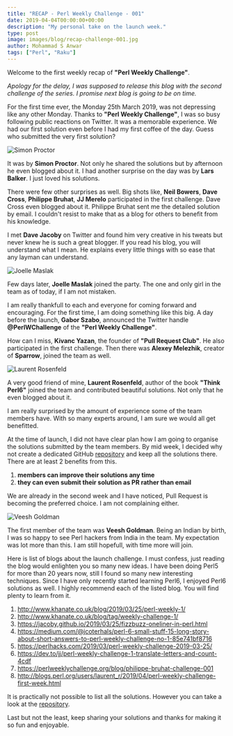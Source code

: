```yaml
---
title: "RECAP - Perl Weekly Challenge - 001"
date: 2019-04-04T00:00:00+00:00
description: "My personal take on the launch week."
type: post
image: images/blog/recap-challenge-001.jpg
author: Mohammad S Anwar
tags: ["Perl", "Raku"]
---
```

Welcome to the first weekly recap of **"Perl Weekly Challenge"**.

*Apology for the delay, I was supposed to release this blog with the second challenge of the series. I promise next blog is going to be on time.*

For the first time ever, the Monday 25th March 2019, was not depressing like any other Monday. Thanks to **"Perl Weekly Challenge"**, I was so busy following public reactions on Twitter. It was a memorable experience. We had our first solution even before I had my first coffee of the day. Guess who submitted the very first solution?

![Simon Proctor](/images/team/simon_proctor.jpg "Simon Proctor")

It was by **Simon Proctor**. Not only he shared the solutions but by afternoon he even blogged about it. I had another surprise on the day was by **Lars Balker**. I just loved his solutions.

There were few other surprises as well. Big shots like, **Neil Bowers**, **Dave Cross**, **Philippe Bruhat**, **JJ Merelo** participated in the first challenge. Dave Cross even blogged about it. Philippe Bruhat sent me the detailed solution by email. I couldn't resist to make that as a blog for others to benefit from his knowledge.

I met **Dave Jacoby** on Twitter and found him very creative in his tweats but never knew he is such a great blogger. If you read his blog, you will understand what I mean. He explains every little things with so ease that any layman can understand.

![Joelle Maslak](/images/team/joelle_maslak.jpg)

Few days later, **Joelle Maslak** joined the party. The one and only girl in the team as of today, if I am not mistaken.

I am really thankfull to each and everyone for coming forward and encouraging. For the first time, I am doing something like this big. A day before the launch, **Gabor Szabo**, announced the Twitter handle **@PerlWChallenge** of the **"Perl Weekly Challenge"**.

How can I miss, **Kivanc Yazan**, the founder of **"Pull Request Club"**. He also participated in the first challenge. Then there was **Alexey Melezhik**, creator of **Sparrow**, joined the team as well.

![Laurent Rosenfeld](/images/team/laurent_rosenfeld.jpg)

A very good friend of mine, **Laurent Rosenfeld**, author of the book **"Think Perl6"** joined the team and contributed beautiful solutions. Not only that he even blogged about it.

I am really surprised by the amount of experience some of the team members have. With so many experts around, I am sure we would all get benefitted.

At the time of launch, I did not have clear plan how I am going to organise the solutions submitted by the team members. By mid week, I decided why not create a dedicated GitHub [repository](https://github.com/manwar/perlweeklychallenge-club) and keep all the solutions there. There are at least 2 benefits from this.

1. **members can improve their solutions any time**
2. **they can even submit their solution as PR rather than email**

We are already in the second week and I have noticed, Pull Request is becoming the preferred choice. I am not complaining either.

![Veesh Goldman](/images/team/veesh_goldman.jpg)

The first member of the team was **Veesh Goldman**. Being an Indian by birth, I was so happy to see Perl hackers from India in the team. My expectation was lot more than this. I am still hopefull, with time more will join.

Here is list of blogs about the launch challenge. I must confess, just reading the blog would enlighten you so many new ideas. I have been doing Perl5 for more than 20 years now, still I found so many new interesting techniques. Since I have only recently started learning Perl6, I enjoyed Perl6 solutions as well. I highly recommend each of the listed blog. You will find plenty to learn from it.

1. http://www.khanate.co.uk/blog/2019/03/25/perl-weekly-1/
2. http://www.khanate.co.uk/blog/tag/weekly-challenge-1/
3. https://jacoby.github.io/2019/03/25/fizzbuzz-oneliner-in-perl.html
4. https://medium.com/@jcoterhals/perl-6-small-stuff-15-long-story-about-short-answers-to-perl-weekly-challenge-no-1-85e741bf8716
5. https://perlhacks.com/2019/03/perl-weekly-challenge-2019-03-25/
6. https://dev.to/jj/perl-weekly-challenge-1-translate-letters-and-count-4cdf
7. https://perlweeklychallenge.org/blog/philippe-bruhat-challenge-001
8. http://blogs.perl.org/users/laurent_r/2019/04/perl-weekly-challenge-first-week.html

It is practically not possible to list all the solutions. However you can take a look at the [repository](https://github.com/manwar/perlweeklychallenge-club/tree/master/challenge-001).

Last but not the least, keep sharing your solutions and thanks for making it so fun and enjoyable.
